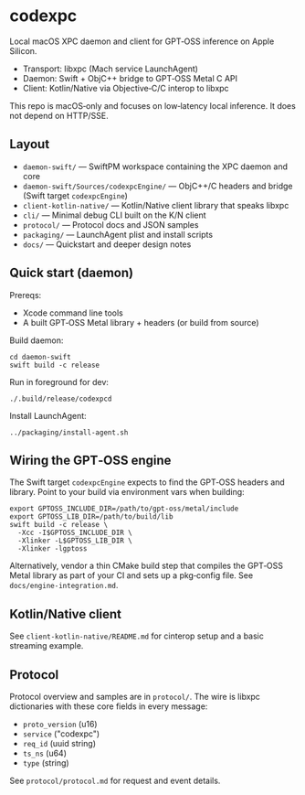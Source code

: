 # codexpc

Local macOS XPC daemon and client for GPT‑OSS inference on Apple Silicon.

- Transport: libxpc (Mach service LaunchAgent)
- Daemon: Swift + ObjC++ bridge to GPT‑OSS Metal C API
- Client: Kotlin/Native via Objective‑C/C interop to libxpc

This repo is macOS‑only and focuses on low‑latency local inference. It does not depend on HTTP/SSE.

## Layout

- `daemon-swift/` — SwiftPM workspace containing the XPC daemon and core
- `daemon-swift/Sources/codexpcEngine/` — ObjC++/C headers and bridge (Swift target `codexpcEngine`)
- `client-kotlin-native/` — Kotlin/Native client library that speaks libxpc
- `cli/` — Minimal debug CLI built on the K/N client
- `protocol/` — Protocol docs and JSON samples
- `packaging/` — LaunchAgent plist and install scripts
- `docs/` — Quickstart and deeper design notes

## Quick start (daemon)

Prereqs:
- Xcode command line tools
- A built GPT‑OSS Metal library + headers (or build from source)

Build daemon:

```
cd daemon-swift
swift build -c release
```

Run in foreground for dev:

```
./.build/release/codexpcd
```

Install LaunchAgent:

```
../packaging/install-agent.sh
```

## Wiring the GPT‑OSS engine

The Swift target `codexpcEngine` expects to find the GPT‑OSS headers and library. Point to your build via environment vars when building:

```
export GPTOSS_INCLUDE_DIR=/path/to/gpt-oss/metal/include
export GPTOSS_LIB_DIR=/path/to/build/lib
swift build -c release \
  -Xcc -I$GPTOSS_INCLUDE_DIR \
  -Xlinker -L$GPTOSS_LIB_DIR \
  -Xlinker -lgptoss
```

Alternatively, vendor a thin CMake build step that compiles the GPT‑OSS Metal library as part of your CI and sets up a pkg‑config file. See `docs/engine-integration.md`.

## Kotlin/Native client

See `client-kotlin-native/README.md` for cinterop setup and a basic streaming example.

## Protocol

Protocol overview and samples are in `protocol/`. The wire is libxpc dictionaries with these core fields in every message:
- `proto_version` (u16)
- `service` ("codexpc")
- `req_id` (uuid string)
- `ts_ns` (u64)
- `type` (string)

See `protocol/protocol.md` for request and event details.

